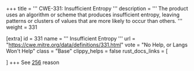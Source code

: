 +++
title = '''
CWE-331: Insufficient Entropy
'''
description	= '''
The product uses an algorithm or scheme that produces insufficient entropy, leaving patterns or clusters of values that are more likely to occur than others.
'''
weight = 331

[extra]
id = 331
name = '''
Insufficient Entropy
'''
url = "https://cwe.mitre.org/data/definitions/331.html"
vote = "No Help, or Langs Won't Help"
class = "Base"
clippy_helps = false
rust_docs_links = [

]
+++
See [256](/rust-are-we-secure-yet/cwes/cwe-256) reason
